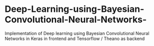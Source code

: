 # Deep-Learning-using-Bayesian-Convolutional-Neural-Networks-
Implementation of Deep learning using Bayesian Convolutional Neural Networks in Keras in frontend and Tensorflow / Theano  as  backend
